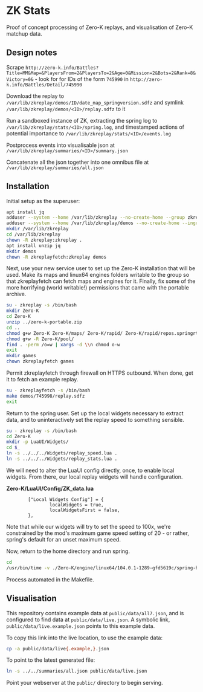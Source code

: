 # ZK Stats

Proof of concept processing of Zero-K replays, and visualisation of Zero-K matchup data.

## Design notes

Scrape `http://zero-k.info/Battles?Title=MM&Map=&PlayersFrom=2&PlayersTo=2&Age=0&Mission=2&Bots=2&Rank=8&Victory=0&` - look for for IDs of the form `745990` in `http://zero-k.info/Battles/Detail/745990`

Download the replay to `/var/lib/zkreplay/demos/ID/date_map_springversion.sdfz` and symlink `/var/lib/zkreplay/demos/<ID>/replay.sdfz` to it

Run a sandboxed instance of ZK, extracting the spring log to `/var/lib/zkreplay/stats/<ID>/spring.log`, and timestamped actions of potential importance to `/var/lib/zkreplay/stats/<ID>/events.log`

Postprocess events into visualisable json at `/var/lib/zkreplay/summaries/<ID>/summary.json`

Concatenate all the json together into one omnibus file at `/var/lib/zkreplay/summaries/all.json`

## Installation

Initial setup as the superuser:

```bash
apt install jq
adduser --system --home /var/lib/zkreplay --no-create-home --group zkreplay
adduser --system --home /var/lib/zkreplay/demos --no-create-home --ingroup zkreplay zkreplayfetch
mkdir /var/lib/zkreplay
cd /var/lib/zkreplay
chown -R zkreplay:zkreplay .
apt install unzip jq
mkdir demos
chown -R zkreplayfetch:zkreplay demos
```

Next, use your new service user to set up the Zero-K installation that will be used. Make its maps and linux64 engines folders writable to the group so that zkreplayfetch can fetch maps and engines for it. Finally, fix some of the more horrifying (world writable!) permissions that came with the portable archive.

```bash
su - zkreplay -s /bin/bash
mkdir Zero-K
cd Zero-K
unzip ../zero-k-portable.zip
cd ..
chmod g+w Zero-K Zero-K/maps/ Zero-K/rapid/ Zero-K/rapid/repos.springrts.com/ Zero-K/engine Zero-K/packages/ Zero-K/engine/ Zero-K/engine/linux64/
chmod g+w -R Zero-K/pool/
find . -perm /o=w | xargs -d \\n chmod o-w
exit
mkdir games
chown zkreplayfetch games
```

Permit zkreplayfetch through firewall on HTTPS outbound. When done, get it to fetch an example replay.

```bash
su - zkreplayfetch -s /bin/bash
make demos/745998/replay.sdfz
exit
```

Return to the spring user. Set up the local widgets necessary to extract data, and to uninteractively set the replay speed to something sensible.

```bash
su - zkreplay -s /bin/bash
cd Zero-K
mkdir -p LuaUI/Widgets/
cd $_
ln -s ../../../Widgets/replay_speed.lua .
ln -s ../../../Widgets/replay_stats.lua .
```

We will need to alter the LuaUI config directly, once, to enable local widgets. From there, our local replay widgets will handle configuration.

**Zero-K/LuaUI/Config/ZK_data.lua**
```
        ["Local Widgets Config"] = {
                localWidgets = true,
                localWidgetsFirst = false,
        },
```

Note that while our widgets will try to set the speed to 100x, we're constrained by the mod's maximum game speed setting of 20 - or rather, spring's default for an unset maximum speed.

Now, return to the home directory and run spring.

```bash
cd
/usr/bin/time -v ./Zero-K/engine/linux64/104.0.1-1289-gfd5619c/spring-headless -write-dir /var/lib/zkreplay/Zero-K/ demos/745998/replay.sdfz
```

Process automated in the Makefile.

## Visualisation

This repository contains example data at `public/data/all7.json`, and is configured to find data at `public/data/live.json`. A symbolic link, `public/data/live.example.json` points to this example data. 

To copy this link into the live location, to use the example data:

```bash
cp -a public/data/live{.example,}.json
```

To point to the latest generated file:

```bash
ln -s ../../summaries/all.json public/data/live.json
```

Point your webserver at the `public/` directory to begin serving.
